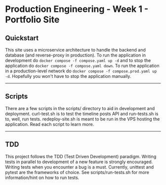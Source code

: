 # Production Engineering - Week 1 - Portfolio Site

## Quickstart

This site uses a microservice architecture to handle the backend and database (and reverse-proxy in production).
To run the application in development do `docker compose -f compose.yaml up -d` and to stop the application do `docker compose -f compose.yaml down`.
To run the application in a production-level network do `docker compose -f compose.prod.yaml up -d`. Hopefully you won't have to stop the application manually.

---

## Scripts

There are a few scripts in the scripts/ directory to aid in development and deployment. curl-test.sh is to test the timeline posts API and run-tests.sh is to, well, run tests. redeploy-site.sh is meant to be run in the VPS hosting the application. Read each script to learn more.

---

## TDD

This project follows the TDD (Test Driven Development) paradigm. Writing tests in parallel to development of a new feature is strongly encouraged. Writing tests when you encounter a bug is a must. Currently, unittest and pytest are the frameworks of choice. See scripts/run-tests.sh for more information/hint on how to run tests.
